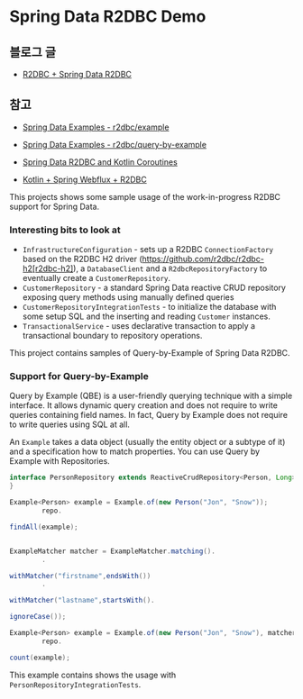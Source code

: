 # Spring Data R2DBC Demo

## 블로그 글

* [R2DBC + Spring Data R2DBC](https://debop.notion.site/R2DBC-Spring-Data-R2DBC-1ad2744526b080adadc7c737672f32a1)

## 참고

* [Spring Data Examples - r2dbc/example](https://github.com/spring-projects/spring-data-examples/tree/main/r2dbc/example)
* [Spring Data Examples - r2dbc/query-by-example](https://github.com/spring-projects/spring-data-examples/tree/main/r2dbc/query-by-example)

* [Spring Data R2DBC and Kotlin Coroutines](https://xebia.com/blog/spring-data-r2dbc-and-kotlin-coroutines/)
* [Kotlin + Spring Webflux + R2DBC](https://dgahn.tistory.com/8)

This projects shows some sample usage of the work-in-progress R2DBC support for Spring Data.

### Interesting bits to look at

- `InfrastructureConfiguration` - sets up a R2DBC `ConnectionFactory` based on the R2DBC H2
  driver (https://github.com/r2dbc/r2dbc-h2[r2dbc-h2]), a `DatabaseClient` and a `R2dbcRepositoryFactory` to eventually
  create a `CustomerRepository`.
- `CustomerRepository` - a standard Spring Data reactive CRUD repository exposing query methods using manually defined
  queries
- `CustomerRepositoryIntegrationTests` - to initialize the database with some setup SQL and the inserting and
  reading `Customer` instances.
- `TransactionalService` - uses declarative transaction to apply a transactional boundary to repository operations.

This project contains samples of Query-by-Example of Spring Data R2DBC.

### Support for Query-by-Example

Query by Example (QBE) is a user-friendly querying technique with a simple interface.
It allows dynamic query creation and does not require to write queries containing field names.
In fact, Query by Example does not require to write queries using SQL at all.

An `Example` takes a data object (usually the entity object or a subtype of it) and a specification how to match
properties.
You can use Query by Example with Repositories.

```java
interface PersonRepository extends ReactiveCrudRepository<Person, Long>, ReactiveQueryByExampleExecutor<Person> {
}
```

```java
Example<Person> example = Example.of(new Person("Jon", "Snow"));
        repo.

findAll(example);


ExampleMatcher matcher = ExampleMatcher.matching().
        .

withMatcher("firstname",endsWith())
        .

withMatcher("lastname",startsWith().

ignoreCase());

Example<Person> example = Example.of(new Person("Jon", "Snow"), matcher);
        repo.

count(example);
```

This example contains shows the usage with `PersonRepositoryIntegrationTests`.
